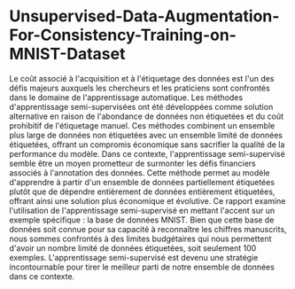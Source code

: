 # Unsupervised-Data-Augmentation-For-Consistency-Training-on-MNIST-Dataset

Le coût associé à l'acquisition et à l'étiquetage des données est l'un des défis majeurs auxquels les chercheurs et les praticiens sont confrontés dans le domaine de l'apprentissage automatique. Les méthodes d'apprentissage semi-supervisées ont été développées comme solution alternative en raison de l'abondance de données non étiquetées et du coût prohibitif de l'étiquetage manuel. Ces méthodes combinent un ensemble plus large de données non étiquetées avec un ensemble limité de données étiquetées, offrant un compromis économique sans sacrifier la qualité de la performance du modèle. Dans ce contexte, l'apprentissage semi-supervisé semble être un moyen prometteur de surmonter les défis financiers associés à l'annotation des données. Cette méthode permet au modèle d'apprendre à partir d'un ensemble de données partiellement étiquetées plutôt que de dépendre entièrement de données entièrement étiquetées, offrant ainsi une solution plus économique et évolutive. Ce rapport examine l'utilisation de l'apprentissage semi-supervisé en mettant l'accent sur un exemple spécifique : la base de données MNIST. Bien que cette base de données soit connue pour sa capacité à reconnaître les chiffres manuscrits, nous sommes confrontés à des limites budgétaires qui nous permettent d'avoir un nombre limité de données étiquetées, soit seulement 100 exemples. L'apprentissage semi-supervisé est devenu une stratégie incontournable pour tirer le meilleur parti de notre ensemble de données dans ce contexte.
